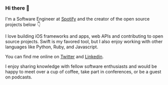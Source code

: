 ### Hi there 👋

I'm a Software Engineer at [Spotify](https://www.spotify.com) and the creator of the open source projects below 👇

I love building iOS frameworks and apps, web APIs and contributing to open source projects. Swift is my favored tool, but I also enjoy working with other languages like Python, Ruby, and Javascript.

You can find me online on [Twitter](https://twitter.com/omaralbeik) and [Linkedin](https://www.linkedin.com/in/omaralbeik).

I enjoy sharing knowledge with fellow software enthusiasts and would be happy to meet over a cup of coffee, take part in conferences, or be a guest on podcasts.
